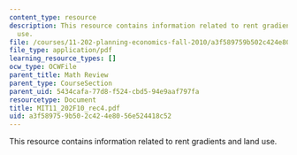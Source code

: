 ```yaml
---
content_type: resource
description: This resource contains information related to rent gradients and land
  use.
file: /courses/11-202-planning-economics-fall-2010/a3f589759b502c424e8056e524418c52_MIT11_202F10_rec4.pdf
file_type: application/pdf
learning_resource_types: []
ocw_type: OCWFile
parent_title: Math Review
parent_type: CourseSection
parent_uid: 5434cafa-77d8-f524-cbd5-94e9aaf797fa
resourcetype: Document
title: MIT11_202F10_rec4.pdf
uid: a3f58975-9b50-2c42-4e80-56e524418c52
---
```

This resource contains information related to rent gradients and land use.
